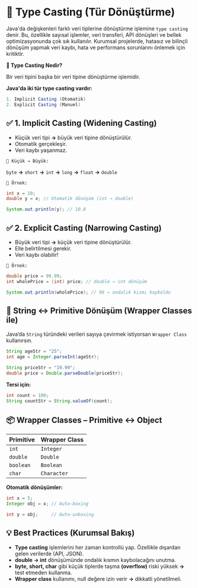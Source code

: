 # 🔄 Type Casting (Tür Dönüştürme)

Java'da değişkenleri farklı veri tiplerine dönüştürme işlemine `type casting` denir. Bu, özellikle sayısal işlemler, veri transferi, API dönüşleri ve bellek optimizasyonunda çok sık kullanılır. Kurumsal projelerde, hatasız ve bilinçli dönüşüm yapmak veri kaybı, hata ve performans sorunlarını önlemek için kritiktir.

__🔎 Type Casting Nedir?__

Bir veri tipini başka bir veri tipine dönüştürme işlemidir.

__Java'da iki tür type casting vardır:__

```java
1. Implicit Casting (Otomatik)
2. Explicit Casting (Manuel)
```

## ✅ 1. Implicit Casting (Widening Casting)

- Küçük veri tipi __→__ büyük veri tipine dönüştürülür.
- Otomatik gerçekleşir.
- Veri kaybı yaşanmaz.

`🧱 Küçük → Büyük:`

`byte` __→__ `short` __→__ `int` __→__ `long` __→__ `float` __→__ `double`


`🔧 Örnek:`

```java
int x = 10;
double y = x; // Otomatik dönüşüm (int → double)

System.out.println(y); // 10.0
```

## ✅ 2. Explicit Casting (Narrowing Casting)

- Büyük veri tipi __→__ küçük veri tipine dönüştürülür.
- Elle belirtilmesi gerekir.
- Veri kaybı olabilir!

`🔧 Örnek:`

```java
double price = 99.99;
int wholePrice = (int) price; // double → int dönüşüm

System.out.println(wholePrice); // 99 → ondalık kısmı kayboldu
```

## 🧪 String ↔ Primitive Dönüşüm (Wrapper Classes ile)

Java’da `String` türündeki verileri sayıya çevirmek istiyorsan `Wrapper Class` kullanırsın.

```java
String ageStr = "25";
int age = Integer.parseInt(ageStr);

String priceStr = "19.99";
double price = Double.parseDouble(priceStr);
```

__Tersi için:__

```java
int count = 100;
String countStr = String.valueOf(count);
```

## 📦 Wrapper Classes – Primitive ↔ Object

| Primitive | Wrapper Class |
| --------- | ------------- |
| `int`     | `Integer`     |
| `double`  | `Double`      |
| `boolean` | `Boolean`     |
| `char`    | `Character`   |


__Otomatik dönüşümler:__

```java
int x = 5;
Integer obj = x; // Auto-boxing

int y = obj;     // Auto-unboxing
```

## 💡 Best Practices (Kurumsal Bakış)

- __Type casting__ işlemlerini her zaman kontrollü yap. Özellikle dışardan gelen verilerde (API, JSON).
- __double → int__ dönüşümünde ondalık kısmın kaybolacağını unutma.
- __byte, short, char__ gibi küçük tiplerde taşma __(overflow)__ riski yüksek __→__ test etmeden kullanma.
- __Wrapper class__ kullanımı, null değere izin verir __→__ dikkatli yönetilmeli.


